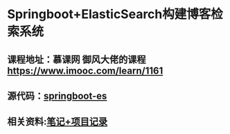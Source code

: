 # Springboot+ElasticSearch构建博客检索系统
## 课程地址：慕课网 御风大佬的课程 https://www.imooc.com/learn/1161
## 源代码：[springboot-es](https://github.com/ztianming/Springboot-ElasticSearch-Blog/tree/master/springboot_es)
## 相关资料:[笔记+项目记录](https://github.com/ztianming/Springboot-ElasticSearch-Blog/blob/master/Springboot%2BElasticSearch%E6%9E%84%E5%BB%BA%E5%8D%9A%E5%AE%A2%E6%A3%80%E7%B4%A2%E7%B3%BB%E7%BB%9F%E7%AC%94%E8%AE%B0%2B%E5%AE%9E%E6%88%98%E8%AE%B0%E5%BD%95.docx)
